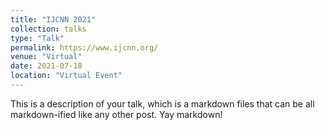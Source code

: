 ```yaml
---
title: "IJCNN 2021"
collection: talks
type: "Talk"
permalink: https://www.ijcnn.org/
venue: "Virtual"
date: 2021-07-18
location: "Virtual Event"
---
```


This is a description of your talk, which is a markdown files that can be all markdown-ified like any other post. Yay markdown!
